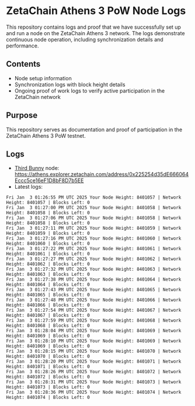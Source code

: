 # ZetaChain Athens 3 PoW Node Logs
This repository contains logs and proof that we have successfully set up and run a node on the ZetaChain Athens 3 network. The logs demonstrate continuous node operation, including synchronization details and performance.

## Contents
- Node setup information
- Synchronization logs with block height details
- Ongoing proof of work logs to verify active participation in the ZetaChain network

## Purpose
This repository serves as documentation and proof of participation in the ZetaChain Athens 3 PoW testnet.

## Logs

- [Third Bunny](https://thirdbunny.xyz/) node: https://athens.explorer.zetachain.com/address/0x225254d35dE666064Eccc5ce16eF1D8bF8D7b5EE
- Latest logs:
```
Fri Jan  3 01:26:55 PM UTC 2025 Your Node Height: 8401057 | Network Height: 8401057 | Blocks Left: 0
Fri Jan  3 01:27:00 PM UTC 2025 Your Node Height: 8401058 | Network Height: 8401058 | Blocks Left: 0
Fri Jan  3 01:27:06 PM UTC 2025 Your Node Height: 8401058 | Network Height: 8401058 | Blocks Left: 0
Fri Jan  3 01:27:11 PM UTC 2025 Your Node Height: 8401059 | Network Height: 8401059 | Blocks Left: 0
Fri Jan  3 01:27:16 PM UTC 2025 Your Node Height: 8401060 | Network Height: 8401060 | Blocks Left: 0
Fri Jan  3 01:27:22 PM UTC 2025 Your Node Height: 8401061 | Network Height: 8401061 | Blocks Left: 0
Fri Jan  3 01:27:27 PM UTC 2025 Your Node Height: 8401062 | Network Height: 8401062 | Blocks Left: 0
Fri Jan  3 01:27:32 PM UTC 2025 Your Node Height: 8401063 | Network Height: 8401063 | Blocks Left: 0
Fri Jan  3 01:27:38 PM UTC 2025 Your Node Height: 8401064 | Network Height: 8401064 | Blocks Left: 0
Fri Jan  3 01:27:43 PM UTC 2025 Your Node Height: 8401065 | Network Height: 8401065 | Blocks Left: 0
Fri Jan  3 01:27:48 PM UTC 2025 Your Node Height: 8401066 | Network Height: 8401066 | Blocks Left: 0
Fri Jan  3 01:27:54 PM UTC 2025 Your Node Height: 8401067 | Network Height: 8401067 | Blocks Left: 0
Fri Jan  3 01:27:59 PM UTC 2025 Your Node Height: 8401068 | Network Height: 8401068 | Blocks Left: 0
Fri Jan  3 01:28:04 PM UTC 2025 Your Node Height: 8401069 | Network Height: 8401069 | Blocks Left: 0
Fri Jan  3 01:28:10 PM UTC 2025 Your Node Height: 8401069 | Network Height: 8401069 | Blocks Left: 0
Fri Jan  3 01:28:15 PM UTC 2025 Your Node Height: 8401070 | Network Height: 8401070 | Blocks Left: 0
Fri Jan  3 01:28:20 PM UTC 2025 Your Node Height: 8401071 | Network Height: 8401071 | Blocks Left: 0
Fri Jan  3 01:28:26 PM UTC 2025 Your Node Height: 8401072 | Network Height: 8401072 | Blocks Left: 0
Fri Jan  3 01:28:31 PM UTC 2025 Your Node Height: 8401073 | Network Height: 8401073 | Blocks Left: 0
Fri Jan  3 01:28:36 PM UTC 2025 Your Node Height: 8401074 | Network Height: 8401074 | Blocks Left: 0
```
